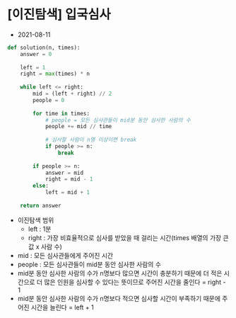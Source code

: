# [이진탐색] 입국심사

- 2021-08-11

```python
def solution(n, times):
    answer = 0
    
    left = 1
    right = max(times) * n
    
    while left <= right:
        mid = (left + right) // 2
        people = 0
        
        for time in times:
            # people = 모든 심사관들이 mid분 동안 심사한 사람의 수
            people += mid // time
            
            # 심사할 사람이 n명 이상이면 break
            if people >= n:
                break
        
        if people >= n:
            answer = mid
            right = mid - 1
        else:
            left = mid + 1
    
    return answer
```

- 이진탐색 범위
    - left : 1분
    - right : 가장 비효율적으로 심사를 받았을 때 걸리는 시간(times 배열의 가장 큰 값 x 사람 수)
- mid : 모든 심사관들에게 주어진 시간
- people : 모든 심사관들이 mid분 동안 심사한 사람의 수
- mid분 동안 심사한 사람의 수가 n명보다 많으면 시간이 충분하기 때문에 더 적은 시간으로 더 많은 인원을 심사할 수 있다는 뜻이므로 주어진 시간을 줄인다 = right - 1
- mid분 동안 심사한 사람의 수가 n명보다 적으면 심사할 시간이 부족하기 때문에 주어진 시간을 늘린다 = left + 1
